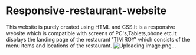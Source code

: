 # Responsive-restaurant-website
This website is purely created using HTML and CSS.It is a responsive website which is compatible with screens of PC's,Tablets,phone etc.It displays the landing page of the restaurant 'TIM ROY' which consists of the menu items and locations of the restaurant.
![Uploading image.png…]()

